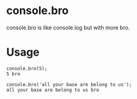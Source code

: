 console.bro
===========

console.bro is like console.log but with more bro. 


# Usage
    console.bro(5);
    5 bro

    console.bro('all your base are belong to us');
    all your base are belong to us bro

